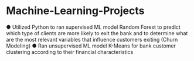 # Machine-Learning-Projects
● Utilized Python to ran supervised ML model Random Forest to predict which type of clients are more likely to exit the bank and
to determine what are the most relevant variables that influence customers exiting (Churn Modeling)
● Ran unsupervised ML model K-Means for bank customer clustering according to their financial characteristics
